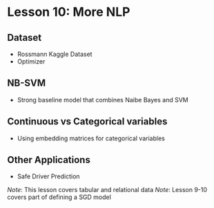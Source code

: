 # Lesson 10: More NLP

## Dataset
- Rossmann Kaggle Dataset
- Optimizer

## NB-SVM
- Strong baseline model that combines Naibe Bayes and SVM

## Continuous vs Categorical variables
- Using embedding matrices for categorical variables

## Other Applications
- Safe Driver Prediction

_Note_: This lesson covers tabular and relational data
_Note_: Lesson 9-10 covers part of defining a SGD model